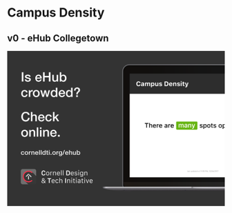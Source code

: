 # Campus Density

## v0 - eHub Collegetown

![eHub Advertisement](/Ad.png?raw=true "eHub Advertisement")
